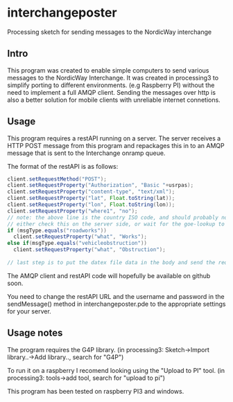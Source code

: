 # interchangeposter
Processing sketch for sending messages to the NordicWay interchange

## Intro
This program was created to enable simple computers to send various messages to the NordicWay Interchange.
It was created in processing3 to simplify porting to different environments. (e.g Raspberry PI) without the need to implement a full AMQP client. Sending the messages over http is also a better solution for mobile clients with unreliable internet connetions.

## Usage
This program requires a restAPI running on a server. The server receives a HTTP POST message from this program and repackages this in to an AMQP message that is sent to the Interchange onramp queue. 

The format of the restAPI is as follows:
```java
client.setRequestMethod("POST");
client.setRequestProperty("Authorization", "Basic "+usrpas);
client.setRequestProperty("content-type", "text/xml");
client.setRequestProperty("lat", Float.toString(lat));
client.setRequestProperty("lon", Float.toString(lon));
client.setRequestProperty("where1", "no"); 
// note: the above line is the country ISO code, and should probably not be hard coded.
// either check this on the server side, or wait for the goe-lookup to be implemented on the interchange
if (msgType.equals("roadworks"))
  client.setRequestProperty("what", "Works"); 
else if(msgType.equals("vehicleobstruction"))
  client.setRequestProperty("what", "Obstruction");
  
// last step is to put the datex file data in the body and send the request.
```
The AMQP client and restAPI code will hopefully be available on github soon.

You need to change the restAPI URL and the username and password in the sendMessage() method in interchangeposter.pde to the appropriate settings for your server.

## Usage notes

The program requires the G4P library. (in processing3: Sketch->Import library..->Add library.., search for "G4P")

To run it on a raspberry I recomend looking using the "Upload to PI" tool. (in processing3: tools->add tool, search for "upload to pi")

This program has been tested on raspberry PI3 and windows.
